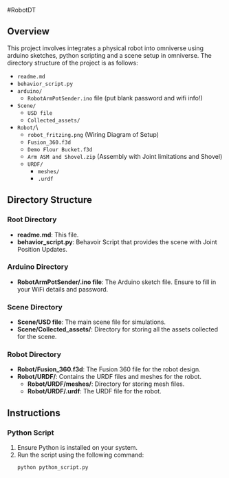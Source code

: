 #RobotDT
## Overview
This project involves integrates a physical robot into omniverse using arduino sketches, python scripting and a scene setup in omniverse.
The directory structure of the project is as follows:

- `readme.md`
- `behavior_script.py`
- `arduino/`
  - `RobotArmPotSender.ino` file (put blank password and wifi info!)
- `Scene/`
  - `USD file`
  - `Collected_assets/`
- `Robot/`\
  - `robot_fritzing.png` (Wiring Diagram of Setup)
  - `Fusion_360.f3d`
  - `Demo Flour Bucket.f3d` 
  - `Arm ASM and Shovel.zip` (Assembly with Joint limitations and Shovel)
  - `URDF/`
    - `meshes/`
    - `.urdf`

## Directory Structure

### Root Directory
- **readme.md**: This file.
- **behavior_script.py**: Behavoir Script that provides the scene with Joint Position Updates.

### Arduino Directory
- **RobotArmPotSender/.ino file**: The Arduino sketch file. Ensure to fill in your WiFi details and password.

### Scene Directory
- **Scene/USD file**: The main scene file for simulations.
- **Scene/Collected_assets/**: Directory for storing all the assets collected for the scene.

### Robot Directory
- **Robot/Fusion_360.f3d**: The Fusion 360 file for the robot design.
- **Robot/URDF/**: Contains the URDF files and meshes for the robot.
  - **Robot/URDF/meshes/**: Directory for storing mesh files.
  - **Robot/URDF/.urdf**: The URDF file for the robot.

## Instructions

### Python Script
1. Ensure Python is installed on your system.
2. Run the script using the following command:
   ```bash
   python python_script.py
